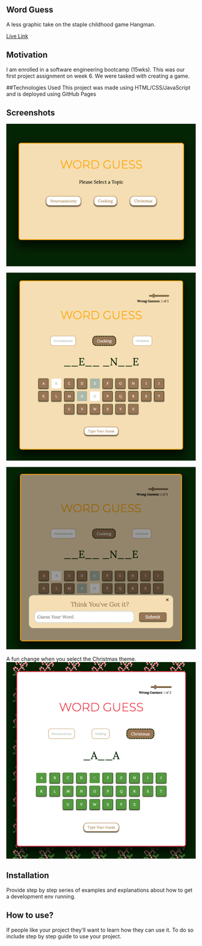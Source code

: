 ## Word Guess
A less graphic take on the staple childhood game Hangman.

[Live Link](https://sharonogbonna.github.io/Project1-WordGuess/)

## Motivation
I am enrolled in a software engineering bootcamp (15wks). This was our first project assignment on week 6. We were tasked with creating a game. 


##Technologies Used
This project was made using HTML/CSS/JavaScript and is deployed using GitHub Pages
 
## Screenshots
![Home Screen](./images/homeScreen.png)

![Playing the Game](./images/inGame.png)

![Type out your guess](./images/typeGuess.png)

A fun change when you select the Christmas theme.
![Christmas Theme](./images/holidayTheme.png)


## Installation
Provide step by step series of examples and explanations about how to get a development env running.


## How to use?
If people like your project they’ll want to learn how they can use it. To do so include step by step guide to use your project.

<!-- ## Contribute

Let people know how they can contribute into your project. A [contributing guideline](https://github.com/zulip/zulip-electron/blob/master/CONTRIBUTING.md) will be a big plus.

## Credits
Give proper credits. This could be a link to any repo which inspired you to build this project, any blogposts or links to people who contrbuted in this project.  -->
